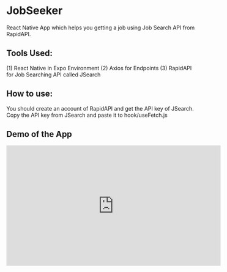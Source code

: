 # JobSeeker
React Native App which helps you getting a job using Job Search API from RapidAPI.

## Tools Used:
(1) React Native in Expo Environment
(2) Axios for Endpoints
(3) RapidAPI for Job Searching API called JSearch

## How to use:
You should create an account of RapidAPI and get the API key of JSearch.
Copy the API key from JSearch and paste it to hook/useFetch.js

## Demo of the App

<iframe width="560" height="315" src="https://www.youtube.com/embed/XGQpcCtGHow?si=qhyxbPfArjHzjuY_" frameborder="0" allowfullscreen></iframe>

